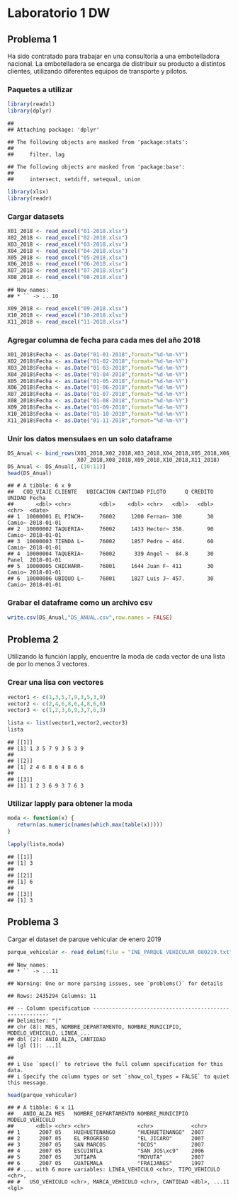 Laboratorio 1 DW
================

## Problema 1

Ha sido contratado para trabajar en una consultoría a una embotelladora
nacional. La embotelladora se encarga de distribuir su producto a
distintos clientes, utilizando diferentes equipos de transporte y
pilotos.

### Paquetes a utilizar

``` r
library(readxl)
library(dplyr)
```

    ## 
    ## Attaching package: 'dplyr'

    ## The following objects are masked from 'package:stats':
    ## 
    ##     filter, lag

    ## The following objects are masked from 'package:base':
    ## 
    ##     intersect, setdiff, setequal, union

``` r
library(xlsx)
library(readr)
```

### Cargar datasets

``` r
X01_2018 <- read_excel("01-2018.xlsx")
X02_2018 <- read_excel("02-2018.xlsx")
X03_2018 <- read_excel("03-2018.xlsx")
X04_2018 <- read_excel("04-2018.xlsx")
X05_2018 <- read_excel("05-2018.xlsx")
X06_2018 <- read_excel("06-2018.xlsx")
X07_2018 <- read_excel("07-2018.xlsx")
X08_2018 <- read_excel("08-2018.xlsx")
```

    ## New names:
    ## * `` -> ...10

``` r
X09_2018 <- read_excel("09-2018.xlsx")
X10_2018 <- read_excel("10-2018.xlsx")
X11_2018 <- read_excel("11-2018.xlsx")
```

### Agregar columna de fecha para cada mes del año 2018

``` r
X01_2018$Fecha <- as.Date("01-01-2018",format="%d-%m-%Y")
X02_2018$Fecha <- as.Date("01-02-2018",format="%d-%m-%Y")
X03_2018$Fecha <- as.Date("01-03-2018",format="%d-%m-%Y")
X04_2018$Fecha <- as.Date("01-04-2018",format="%d-%m-%Y")
X05_2018$Fecha <- as.Date("01-05-2018",format="%d-%m-%Y")
X06_2018$Fecha <- as.Date("01-06-2018",format="%d-%m-%Y")
X07_2018$Fecha <- as.Date("01-07-2018",format="%d-%m-%Y")
X08_2018$Fecha <- as.Date("01-08-2018",format="%d-%m-%Y")
X09_2018$Fecha <- as.Date("01-09-2018",format="%d-%m-%Y")
X10_2018$Fecha <- as.Date("01-10-2018",format="%d-%m-%Y")
X11_2018$Fecha <- as.Date("01-11-2018",format="%d-%m-%Y")
```

### Unir los datos mensulaes en un solo dataframe

``` r
DS_Anual <- bind_rows(X01_2018,X02_2018,X03_2018,X04_2018,X05_2018,X06_2018,
                      X07_2018,X08_2018,X09_2018,X10_2018,X11_2018)
DS_Anual <- DS_Anual[,-(10:11)]
head(DS_Anual)
```

    ## # A tibble: 6 x 9
    ##   COD_VIAJE CLIENTE   UBICACION CANTIDAD PILOTO      Q CREDITO UNIDAD Fecha     
    ##       <dbl> <chr>         <dbl>    <dbl> <chr>   <dbl>   <dbl> <chr>  <date>    
    ## 1  10000001 EL PINCH~     76002     1200 Fernan~ 300        30 Camio~ 2018-01-01
    ## 2  10000002 TAQUERIA~     76002     1433 Hector~ 358.       90 Camio~ 2018-01-01
    ## 3  10000003 TIENDA L~     76002     1857 Pedro ~ 464.       60 Camio~ 2018-01-01
    ## 4  10000004 TAQUERIA~     76002      339 Angel ~  84.8      30 Panel  2018-01-01
    ## 5  10000005 CHICHARR~     76001     1644 Juan F~ 411        30 Camio~ 2018-01-01
    ## 6  10000006 UBIQUO L~     76001     1827 Luis J~ 457.       30 Camio~ 2018-01-01

### Grabar el dataframe como un archivo csv

``` r
write.csv(DS_Anual,"DS_ANUAL.csv",row.names = FALSE)
```

## Problema 2

Utilizando la función lapply, encuentre la moda de cada vector de una
lista de por lo menos 3 vectores.

### Crear una lisa con vectores

``` r
vector1 <- c(1,3,5,7,9,3,5,3,9)
vector2 <- c(2,4,6,8,6,4,8,6,6)
vector3 <- c(1,2,3,6,9,3,7,6,3)

lista <- list(vector1,vector2,vector3)
lista
```

    ## [[1]]
    ## [1] 1 3 5 7 9 3 5 3 9
    ## 
    ## [[2]]
    ## [1] 2 4 6 8 6 4 8 6 6
    ## 
    ## [[3]]
    ## [1] 1 2 3 6 9 3 7 6 3

### Utilizar lapply para obtener la moda

``` r
moda <- function(x) {
   return(as.numeric(names(which.max(table(x)))))
}

lapply(lista,moda)
```

    ## [[1]]
    ## [1] 3
    ## 
    ## [[2]]
    ## [1] 6
    ## 
    ## [[3]]
    ## [1] 3

## Problema 3

Cargar el dataset de parque vehicular de enero 2019

``` r
parque_vehicular <- read_delim(file = "INE_PARQUE_VEHICULAR_080219.txt")
```

    ## New names:
    ## * `` -> ...11

    ## Warning: One or more parsing issues, see `problems()` for details

    ## Rows: 2435294 Columns: 11

    ## -- Column specification --------------------------------------------------------
    ## Delimiter: "|"
    ## chr (8): MES, NOMBRE_DEPARTAMENTO, NOMBRE_MUNICIPIO, MODELO_VEHICULO, LINEA_...
    ## dbl (2): ANIO_ALZA, CANTIDAD
    ## lgl (1): ...11

    ## 
    ## i Use `spec()` to retrieve the full column specification for this data.
    ## i Specify the column types or set `show_col_types = FALSE` to quiet this message.

``` r
head(parque_vehicular)
```

    ## # A tibble: 6 x 11
    ##   ANIO_ALZA MES   NOMBRE_DEPARTAMENTO NOMBRE_MUNICIPIO MODELO_VEHICULO
    ##       <dbl> <chr> <chr>               <chr>            <chr>          
    ## 1      2007 05    HUEHUETENANGO       "HUEHUETENANGO"  2007           
    ## 2      2007 05    EL PROGRESO         "EL JICARO"      2007           
    ## 3      2007 05    SAN MARCOS          "OCOS"           2007           
    ## 4      2007 05    ESCUINTLA           "SAN JOS\xc9"    2006           
    ## 5      2007 05    JUTIAPA             "MOYUTA"         2007           
    ## 6      2007 05    GUATEMALA           "FRAIJANES"      1997           
    ## # ... with 6 more variables: LINEA_VEHICULO <chr>, TIPO_VEHICULO <chr>,
    ## #   USO_VEHICULO <chr>, MARCA_VEHICULO <chr>, CANTIDAD <dbl>, ...11 <lgl>
